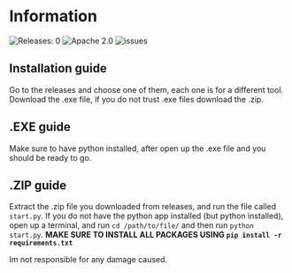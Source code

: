 # Information
![Releases: 0](https://img.shields.io/badge/Releases-0-blue)
![Apache 2.0](https://img.shields.io/badge/License-Apache%202.0-blue)
![issues](https://img.shields.io/github/issues/RachLeY/Tools4PC)

## Installation guide
Go to the releases and choose one of them, each one is for a different tool. Download the .exe file, if you do not trust .exe files download the .zip.

## .EXE guide
Make sure to have python installed, after open up the .exe file and you should be ready to go.

## .ZIP guide
Extract the .zip file you downloaded from releases, and run the file called `start.py`. If you do not have the python app installed (but python installed), open up a terminal, and run `cd /path/to/file/` and then run `python start.py`. **MAKE SURE TO INSTALL ALL PACKAGES USING `pip install -r requirements.txt`**

Im not responsible for any damage caused.
